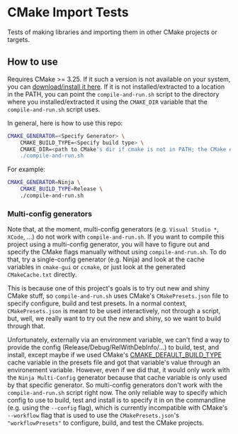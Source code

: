 # CMake Import Tests

Tests of making libraries and importing them in other CMake projects or
targets.

## How to use

Requires CMake >= 3.25. If it such a version is not available on your system, you can [download/install it here](https://cmake.org/download/). If it is not installed/extracted to a location in the PATH, you can point the `compile-and-run.sh` script to the directory where you installed/extracted it using the `CMAKE_DIR` variable that the `compile-and-run.sh` script uses.

In general, here is how to use this repo:

```sh
CMAKE_GENERATOR=<Specify Generator> \
	CMAKE_BUILD_TYPE=<Specify build type> \
	CMAKE_DIR=<path to CMake's dir if cmake is not in PATH; the CMake executable is "${CMAKE_DIR}/bin/cmake"> \
	./compile-and-run.sh
```

For example:

```sh
CMAKE_GENERATOR=Ninja \
	CMAKE_BUILD_TYPE=Release \
	./compile-and-run.sh
```

### Multi-config generators

Note that, at the moment, multi-config generators (e.g. `Visual Studio *`, `XCode`, ...) do not work with `compile-and-run.sh`. If you want to compile this project using a multi-config generator, you will have to figure out and specify the CMake flags manually without using `compile-and-run.sh`. To do that, try a single-config generator (e.g. Ninja) and look at the cache variables in `cmake-gui` or `ccmake`, or just look at the generated `CMakeCache.txt` directly.

This is because one of this project's goals is to try out new and shiny CMake stuff, so `compile-and-run.sh` uses CMake's `CMakePresets.json` file to specify configure, build and test presets. In a normal context, `CMakePresets.json` is meant to be used interactively, not through a script, but, well, we really want to try out the new and shiny, so we want to build through that.

Unfortunately, externally via an environment variable, we can't find a way to provide the config (Release/Debug/RelWithDebInfo/...) to build, test, and install, except maybe if we used CMake's [CMAKE_DEFAULT_BUILD_TYPE](https://cmake.org/cmake/help/latest/variable/CMAKE_DEFAULT_BUILD_TYPE.html#variable:CMAKE_DEFAULT_BUILD_TYPE) cache variable in the presets file and got that variable's value through an environement variable. However, even if we did that, it would only work with the `Ninja Multi-Config` generator because that cache variable is only used by that specific generator. So multi-config generators don't work with the `compile-and-run.sh` script right now. The only reliable way to specify which config to use to build, test and install is to specify it in on the commandline (e.g. using the `--config` flag), which is currently incompatible with CMake's `--workflow` flag that is used to use the `CMakePresets.json`'s `"workflowPresets"` to configure, build, and test the CMake projects.

